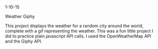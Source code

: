 1-10-15

Weather Giphy

This project displays the weather for a random city around the world, complete with a gif representing the weather.
This was a fun little project I did to practice plain javascript API calls. I used the OpenWeatherMap API and the Giphy API. 